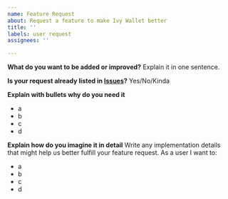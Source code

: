 ```yaml
---
name: Feature Request
about: Request a feature to make Ivy Wallet better
title: ''
labels: user request
assignees: ''

---
```


**What do you want to be added or improved?**
Explain it in one sentence.

**Is your request already listed in [Issues](https://github.com/ILIYANGERMANOV/ivy-wallet/issues)?**
Yes/No/Kinda

**Explain with bullets why do you need it**
- a
- b
- c
- d

**Explain how do you imagine it in detail**
Write any implementation details that might help us better fulfill your feature request.
As a user I want to:
- a
- b
- c
- d
